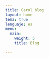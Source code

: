 ```yaml
---
title: Carol blog
layout: home
tema: true
lenguaje: es
menu:
  main:
    weight: 5
    title: Blog

---
```


